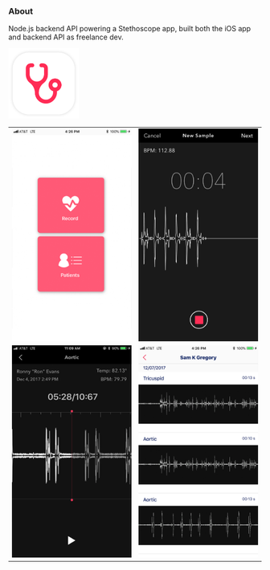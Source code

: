 
### About
Node.js backend API powering a Stethoscope app, built both the iOS app and backend API as freelance dev.


[<img src="https://github.com/skg54/Stethoscope-API/blob/main/static/stethAppIcon.png" width="140"/>](https://github.com/skg54/Stethoscope-API/blob/main/static/stethAppIcon.png)

|                                               |                                               |
|-----------------------------------------------|-----------------------------------------------|
| <img width="100%" src="https://github.com/skg54/Stethoscope-API/blob/main/static/home_ss.png"> | <img width="100%" src="https://github.com/skg54/Stethoscope-API/blob/main/static/record_ss.png"> |
| <img width="100%" src="https://github.com/skg54/Stethoscope-API/blob/main/static/listen_ss.png"> | <img width="100%" src="https://github.com/skg54/Stethoscope-API/blob/main/static/saved_ss.png"> |

